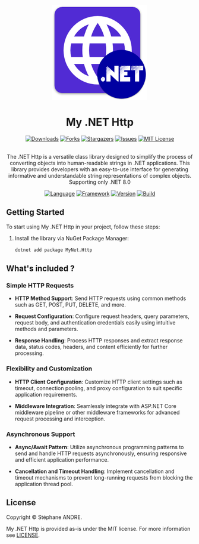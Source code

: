 <div id="top"></div>

<!-- PROJECT INFO -->
<br />
<div align="center">
  <a href="https://github.com/sandre58/MyNetHttp">
    <img src="images/logo.png" width="256" height="256">
  </a>

<h1 align="center">My .NET Http</h1>

[![Downloads][downloads-shield]][downloads-url]
[![Forks][forks-shield]][forks-url]
[![Stargazers][stars-shield]][stars-url]
[![Issues][issues-shield]][issues-url]
[![MIT License][license-shield]][license-url]

  <p align="center">
    <br />
    The .NET Http is a versatile class library designed to simplify the process of converting objects into human-readable strings in .NET applications. This library provides developers with an easy-to-use interface for generating informative and understandable string representations of complex objects.
    <br />
    Supporting only .NET 8.0
  </p>

[![Language][language-shield]][language-url]
[![Framework][framework-shield]][framework-url]
[![Version][version-shield]][version-url]
[![Build][build-shield]][build-url]

</div>

## Getting Started

To start using My .NET Http in your project, follow these steps:

1. Install the library via NuGet Package Manager:
   ```bash
   dotnet add package MyNet.Http

## What's included ?

### Simple HTTP Requests

- **HTTP Method Support**: Send HTTP requests using common methods such as GET, POST, PUT, DELETE, and more.

- **Request Configuration**: Configure request headers, query parameters, request body, and authentication credentials easily using intuitive methods and parameters.

- **Response Handling**: Process HTTP responses and extract response data, status codes, headers, and content efficiently for further processing.

### Flexibility and Customization

- **HTTP Client Configuration**: Customize HTTP client settings such as timeout, connection pooling, and proxy configuration to suit specific application requirements.

- **Middleware Integration**: Seamlessly integrate with ASP.NET Core middleware pipeline or other middleware frameworks for advanced request processing and interception.

### Asynchronous Support

- **Async/Await Pattern**: Utilize asynchronous programming patterns to send and handle HTTP requests asynchronously, ensuring responsive and efficient application performance.

- **Cancellation and Timeout Handling**: Implement cancellation and timeout mechanisms to prevent long-running requests from blocking the application thread pool.

## License

Copyright © Stéphane ANDRE.

My .NET Http is provided as-is under the MIT license. For more information see [LICENSE](./LICENSE).

<!-- MARKDOWN LINKS & IMAGES -->
<!-- https://www.markdownguide.org/basic-syntax/#reference-style-links -->
[language-shield]: https://img.shields.io/github/languages/top/sandre58/MyNetHttp
[language-url]: https://github.com/sandre58/MyNetHttp
[forks-shield]: https://img.shields.io/github/forks/sandre58/MyNetHttp?style=for-the-badge
[forks-url]: https://github.com/sandre58/MyNetHttp/network/members
[stars-shield]: https://img.shields.io/github/stars/sandre58/MyNetHttp?style=for-the-badge
[stars-url]: https://github.com/sandre58/MyNetHttp/stargazers
[issues-shield]: https://img.shields.io/github/issues/sandre58/MyNetHttp?style=for-the-badge
[issues-url]: https://github.com/sandre58/MyNetHttp/issues
[license-shield]: https://img.shields.io/github/license/sandre58/MyNetHttp?style=for-the-badge
[license-url]: https://github.com/sandre58/MyNetHttp/blob/main/LICENSE
[build-shield]: https://img.shields.io/github/actions/workflow/status/sandre58/MyNetHttp/ci.yml?logo=github&label=CI
[build-url]: https://github.com/sandre58/MyNetHttp/actions
[downloads-shield]: https://img.shields.io/github/downloads/sandre58/MyNetHttp/total?style=for-the-badge
[downloads-url]: https://github.com/sandre58/MyNetHttp/releases
[framework-shield]: https://img.shields.io/badge/.NET-8.0-purple
[framework-url]: https://github.com/sandre58/MyNetHttp/tree/main/src/MyNet.Http
[version-shield]: https://img.shields.io/nuget/v/MyNet.Http
[version-url]: https://www.nuget.org/packages/MyNet.Http